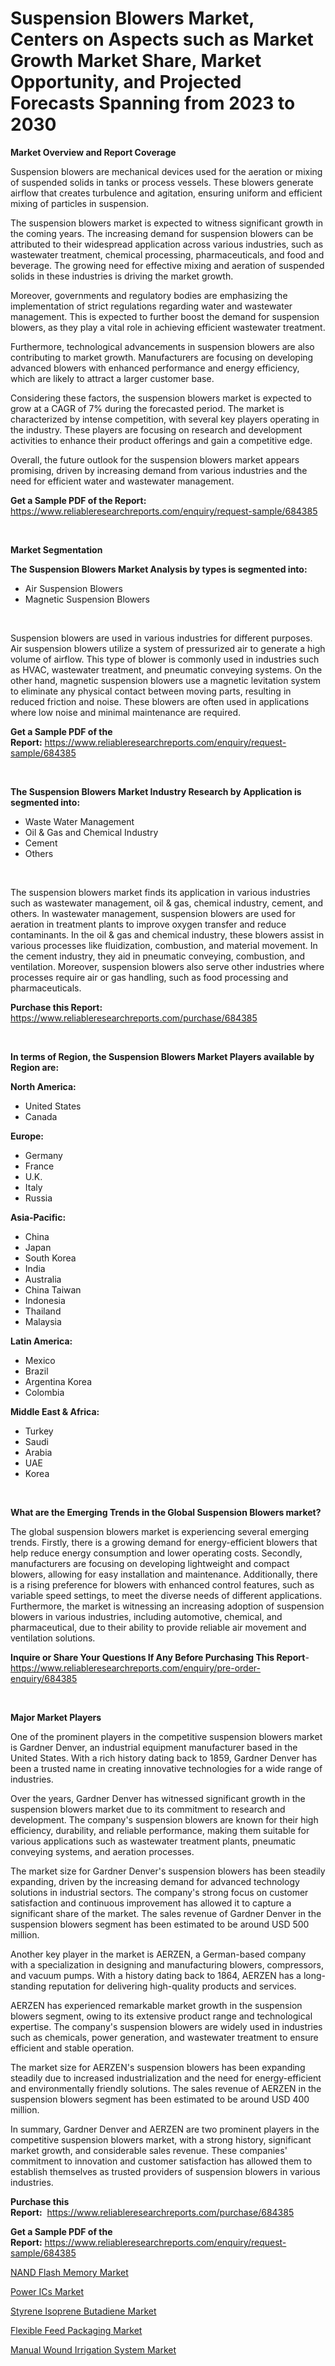 <p><h1>Suspension Blowers Market, Centers on Aspects such as Market Growth Market Share, Market Opportunity, and Projected Forecasts Spanning from 2023 to 2030</h1></p><p><strong>Market Overview and Report Coverage</strong></p>
<p><p>Suspension blowers are mechanical devices used for the aeration or mixing of suspended solids in tanks or process vessels. These blowers generate airflow that creates turbulence and agitation, ensuring uniform and efficient mixing of particles in suspension.</p><p>The suspension blowers market is expected to witness significant growth in the coming years. The increasing demand for suspension blowers can be attributed to their widespread application across various industries, such as wastewater treatment, chemical processing, pharmaceuticals, and food and beverage. The growing need for effective mixing and aeration of suspended solids in these industries is driving the market growth.</p><p>Moreover, governments and regulatory bodies are emphasizing the implementation of strict regulations regarding water and wastewater management. This is expected to further boost the demand for suspension blowers, as they play a vital role in achieving efficient wastewater treatment.</p><p>Furthermore, technological advancements in suspension blowers are also contributing to market growth. Manufacturers are focusing on developing advanced blowers with enhanced performance and energy efficiency, which are likely to attract a larger customer base.</p><p>Considering these factors, the suspension blowers market is expected to grow at a CAGR of 7% during the forecasted period. The market is characterized by intense competition, with several key players operating in the industry. These players are focusing on research and development activities to enhance their product offerings and gain a competitive edge.</p><p>Overall, the future outlook for the suspension blowers market appears promising, driven by increasing demand from various industries and the need for efficient water and wastewater management.</p></p>
<p><strong>Get a Sample PDF of the Report:</strong> <a href="https://www.reliableresearchreports.com/enquiry/request-sample/684385">https://www.reliableresearchreports.com/enquiry/request-sample/684385</a></p>
<p>&nbsp;</p>
<p><strong>Market Segmentation</strong></p>
<p><strong>The Suspension Blowers Market Analysis by types is segmented into:</strong></p>
<p><ul><li>Air Suspension Blowers</li><li>Magnetic Suspension Blowers</li></ul></p>
<p>&nbsp;</p>
<p><p>Suspension blowers are used in various industries for different purposes. Air suspension blowers utilize a system of pressurized air to generate a high volume of airflow. This type of blower is commonly used in industries such as HVAC, wastewater treatment, and pneumatic conveying systems. On the other hand, magnetic suspension blowers use a magnetic levitation system to eliminate any physical contact between moving parts, resulting in reduced friction and noise. These blowers are often used in applications where low noise and minimal maintenance are required.</p></p>
<p><strong>Get a Sample PDF of the Report:</strong>&nbsp;<a href="https://www.reliableresearchreports.com/enquiry/request-sample/684385">https://www.reliableresearchreports.com/enquiry/request-sample/684385</a></p>
<p>&nbsp;</p>
<p><strong>The Suspension Blowers Market Industry Research by Application is segmented into:</strong></p>
<p><ul><li>Waste Water Management</li><li>Oil & Gas and Chemical Industry</li><li>Cement</li><li>Others</li></ul></p>
<p>&nbsp;</p>
<p><p>The suspension blowers market finds its application in various industries such as wastewater management, oil & gas, chemical industry, cement, and others. In wastewater management, suspension blowers are used for aeration in treatment plants to improve oxygen transfer and reduce contaminants. In the oil & gas and chemical industry, these blowers assist in various processes like fluidization, combustion, and material movement. In the cement industry, they aid in pneumatic conveying, combustion, and ventilation. Moreover, suspension blowers also serve other industries where processes require air or gas handling, such as food processing and pharmaceuticals.</p></p>
<p><strong>Purchase this Report:</strong>&nbsp; <a href="https://www.reliableresearchreports.com/purchase/684385">https://www.reliableresearchreports.com/purchase/684385</a></p>
<p>&nbsp;</p>
<p><strong>In terms of Region, the Suspension Blowers Market Players available by Region are:</strong></p>
<p>
    <p> <strong> North America: </strong>
        <ul>
            <li>United States</li>
            <li>Canada</li>
        </ul>
        </p> 
    <p> <strong> Europe: </strong>
        <ul>
            <li>Germany</li>
            <li>France</li>
            <li>U.K.</li>
            <li>Italy</li>
            <li>Russia</li>
        </ul>
        </p> 
    <p> <strong> Asia-Pacific: </strong>
        <ul>
            <li>China</li>
            <li>Japan</li>
            <li>South Korea</li>
            <li>India</li>
            <li>Australia</li>
            <li>China Taiwan</li>
            <li>Indonesia</li>
            <li>Thailand</li>
            <li>Malaysia</li>
        </ul>
        </p> 
    <p> <strong> Latin America: </strong>
        <ul>
            <li>Mexico</li>
            <li>Brazil</li>
            <li>Argentina Korea</li>
            <li>Colombia</li>
        </ul>
        </p> 
    <p> <strong> Middle East & Africa: </strong>
        <ul>
            <li>Turkey</li>
            <li>Saudi</li>
            <li>Arabia</li>
            <li>UAE</li>
            <li>Korea</li>
        </ul>
    </p>
    </p>
<p>&nbsp;</p>
<p><strong>What are the Emerging Trends in the Global Suspension Blowers market?</strong></p>
<p><p>The global suspension blowers market is experiencing several emerging trends. Firstly, there is a growing demand for energy-efficient blowers that help reduce energy consumption and lower operating costs. Secondly, manufacturers are focusing on developing lightweight and compact blowers, allowing for easy installation and maintenance. Additionally, there is a rising preference for blowers with enhanced control features, such as variable speed settings, to meet the diverse needs of different applications. Furthermore, the market is witnessing an increasing adoption of suspension blowers in various industries, including automotive, chemical, and pharmaceutical, due to their ability to provide reliable air movement and ventilation solutions.</p></p>
<p><strong>Inquire or Share Your Questions If Any Before Purchasing This Report</strong>- <a href="https://www.reliableresearchreports.com/enquiry/pre-order-enquiry/684385">https://www.reliableresearchreports.com/enquiry/pre-order-enquiry/684385</a></p>
<p>&nbsp;</p>
<p><strong>Major Market Players</strong></p>
<p><p>One of the prominent players in the competitive suspension blowers market is Gardner Denver, an industrial equipment manufacturer based in the United States. With a rich history dating back to 1859, Gardner Denver has been a trusted name in creating innovative technologies for a wide range of industries.</p><p>Over the years, Gardner Denver has witnessed significant growth in the suspension blowers market due to its commitment to research and development. The company's suspension blowers are known for their high efficiency, durability, and reliable performance, making them suitable for various applications such as wastewater treatment plants, pneumatic conveying systems, and aeration processes.</p><p>The market size for Gardner Denver's suspension blowers has been steadily expanding, driven by the increasing demand for advanced technology solutions in industrial sectors. The company's strong focus on customer satisfaction and continuous improvement has allowed it to capture a significant share of the market. The sales revenue of Gardner Denver in the suspension blowers segment has been estimated to be around USD 500 million.</p><p>Another key player in the market is AERZEN, a German-based company with a specialization in designing and manufacturing blowers, compressors, and vacuum pumps. With a history dating back to 1864, AERZEN has a long-standing reputation for delivering high-quality products and services.</p><p>AERZEN has experienced remarkable market growth in the suspension blowers segment, owing to its extensive product range and technological expertise. The company's suspension blowers are widely used in industries such as chemicals, power generation, and wastewater treatment to ensure efficient and stable operation.</p><p>The market size for AERZEN's suspension blowers has been expanding steadily due to increased industrialization and the need for energy-efficient and environmentally friendly solutions. The sales revenue of AERZEN in the suspension blowers segment has been estimated to be around USD 400 million.</p><p>In summary, Gardner Denver and AERZEN are two prominent players in the competitive suspension blowers market, with a strong history, significant market growth, and considerable sales revenue. These companies' commitment to innovation and customer satisfaction has allowed them to establish themselves as trusted providers of suspension blowers in various industries.</p></p>
<p><strong>Purchase this Report:</strong>&nbsp;&nbsp;<a href="https://www.reliableresearchreports.com/purchase/684385">https://www.reliableresearchreports.com/purchase/684385</a></p>
<p></p>
<p><strong>Get a Sample PDF of the Report:</strong>&nbsp;<a href="https://www.reliableresearchreports.com/enquiry/request-sample/684385">https://www.reliableresearchreports.com/enquiry/request-sample/684385</a></p>
<p><p><a href="https://www.linkedin.com/pulse/nand-flash-memory-market-size-share-global-analysis-l1ohe/">NAND Flash Memory Market</a></p><p><a href="https://www.linkedin.com/pulse/power-ics-market-size-growth-forecast-from-2023-2030-i7qde/">Power ICs Market</a></p><p><a href="https://medium.com/@rahul.reportprime/styrene-isoprene-butadiene-market-competitive-analysis-market-trends-and-forecast-to-2030-1da439276cd7">Styrene Isoprene Butadiene Market</a></p><p><a href="https://github.com/Chiragrp26/Market-Research-Report-List-1/blob/main/flexible-feed-packaging-market.md">Flexible Feed Packaging Market</a></p><p><a href="https://github.com/santosh758595/Market-Research-Report-List-1/blob/main/manual-wound-irrigation-system-market.md">Manual Wound Irrigation System Market</a></p></p>